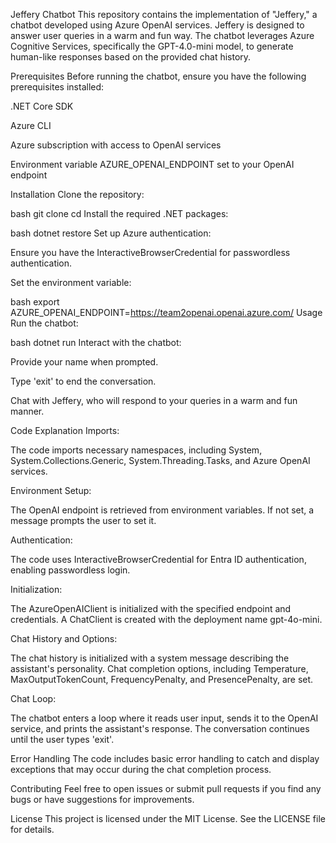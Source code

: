Jeffery Chatbot
This repository contains the implementation of "Jeffery," a chatbot developed using Azure OpenAI services. Jeffery is designed to answer user queries in a warm and fun way. The chatbot leverages Azure Cognitive Services, specifically the GPT-4.0-mini model, to generate human-like responses based on the provided chat history.

Prerequisites
Before running the chatbot, ensure you have the following prerequisites installed:

.NET Core SDK

Azure CLI

Azure subscription with access to OpenAI services

Environment variable AZURE_OPENAI_ENDPOINT set to your OpenAI endpoint

Installation
Clone the repository:

bash
git clone <repository-url>
cd <repository-directory>
Install the required .NET packages:

bash
dotnet restore
Set up Azure authentication:

Ensure you have the InteractiveBrowserCredential for passwordless authentication.

Set the environment variable:

bash
export AZURE_OPENAI_ENDPOINT=https://team2openai.openai.azure.com/
Usage
Run the chatbot:

bash
dotnet run
Interact with the chatbot:

Provide your name when prompted.

Type 'exit' to end the conversation.

Chat with Jeffery, who will respond to your queries in a warm and fun manner.

Code Explanation
Imports:

The code imports necessary namespaces, including System, System.Collections.Generic, System.Threading.Tasks, and Azure OpenAI services.

Environment Setup:

The OpenAI endpoint is retrieved from environment variables. If not set, a message prompts the user to set it.

Authentication:

The code uses InteractiveBrowserCredential for Entra ID authentication, enabling passwordless login.

Initialization:

The AzureOpenAIClient is initialized with the specified endpoint and credentials. A ChatClient is created with the deployment name gpt-4o-mini.

Chat History and Options:

The chat history is initialized with a system message describing the assistant's personality. Chat completion options, including Temperature, MaxOutputTokenCount, FrequencyPenalty, and PresencePenalty, are set.

Chat Loop:

The chatbot enters a loop where it reads user input, sends it to the OpenAI service, and prints the assistant's response. The conversation continues until the user types 'exit'.

Error Handling
The code includes basic error handling to catch and display exceptions that may occur during the chat completion process.

Contributing
Feel free to open issues or submit pull requests if you find any bugs or have suggestions for improvements.

License
This project is licensed under the MIT License. See the LICENSE file for details.
